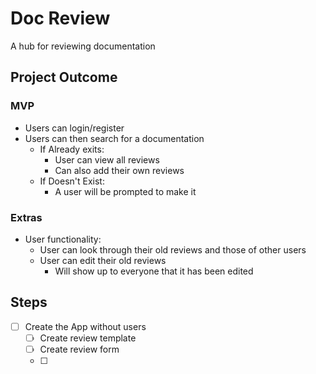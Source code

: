 # Doc Review

A hub for reviewing documentation



## Project Outcome

### MVP

- Users can login/register
- Users can then search for a documentation
  - If Already exits:
    - User can view all reviews
    - Can also add their own reviews
  - If Doesn't Exist:
    - A user will be prompted to make it

### Extras

- User functionality:
  - User can look through their old reviews and those of other users
  - User can edit their old reviews
    - Will show up to everyone that it has been edited

## Steps

- [ ] Create the App without users
  - [ ] Create review template
  - [ ] Create review form
  - [ ] 
 

